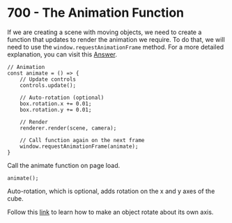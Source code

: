 # 700 - The Animation Function

If we are creating a scene with moving objects, we need to create a function that updates to render the animation we require. To do that, we will need to use the ```window.requestAnimationFrame``` method. For a more detailed explanation, you can visit this [Answer](https://www.educative.io/answers/what-is-windowrequestanimationframe-in-javascript).

```
// Animation
const animate = () => {
    // Update controls
    controls.update();

    // Auto-rotation (optional)
    box.rotation.x += 0.01;
	box.rotation.y += 0.01;

    // Render
    renderer.render(scene, camera);

    // Call function again on the next frame
    window.requestAnimationFrame(animate);  
}
```

Call the animate function on page load.

```
animate();
```

Auto-rotation, which is optional, adds rotation on the x and y axes of the cube.

Follow this [link](https://www.educative.io/answers/how-to-rotate-an-object-on-its-own-axis-in-threejs) to learn how to make an object rotate about its own axis.